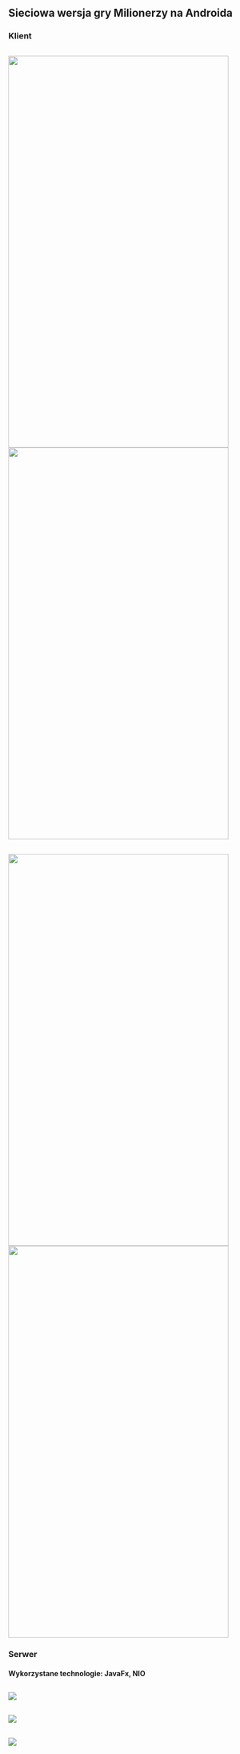 ## Sieciowa wersja gry Milionerzy na Androida
### Klient
## <img src="https://raw.github.com/michalmisiewicz/Quizer/master/screenshots/game1.png" width="440" height="782"/> <img src="https://raw.github.com/michalmisiewicz/Quizer/master/screenshots/game2.png" width="440" height="782"/>
## <img src="https://raw.github.com/michalmisiewicz/Quizer/master/screenshots/game_room.png" width="440" height="782"/> <img src="https://raw.github.com/michalmisiewicz/Quizer/master/screenshots/invite.png" width="440" height="782"/>
### Serwer
#### Wykorzystane technologie: JavaFx, NIO
## <img src="https://raw.github.com/michalmisiewicz/Quizer/master/screenshots/server1.PNG">
## <img src="https://raw.github.com/michalmisiewicz/Quizer/master/screenshots/server2.PNG">
## <img src="https://raw.github.com/michalmisiewicz/Quizer/master/screenshots/screen1.PNG">
